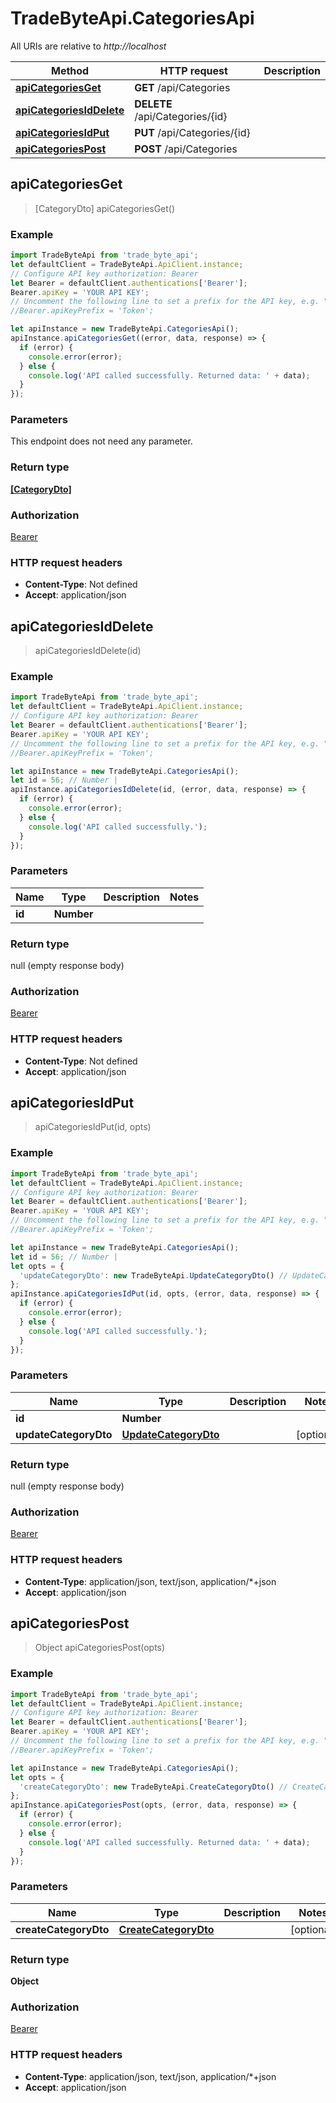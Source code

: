 # TradeByteApi.CategoriesApi

All URIs are relative to *http://localhost*

Method | HTTP request | Description
------------- | ------------- | -------------
[**apiCategoriesGet**](CategoriesApi.md#apiCategoriesGet) | **GET** /api/Categories | 
[**apiCategoriesIdDelete**](CategoriesApi.md#apiCategoriesIdDelete) | **DELETE** /api/Categories/{id} | 
[**apiCategoriesIdPut**](CategoriesApi.md#apiCategoriesIdPut) | **PUT** /api/Categories/{id} | 
[**apiCategoriesPost**](CategoriesApi.md#apiCategoriesPost) | **POST** /api/Categories | 



## apiCategoriesGet

> [CategoryDto] apiCategoriesGet()



### Example

```javascript
import TradeByteApi from 'trade_byte_api';
let defaultClient = TradeByteApi.ApiClient.instance;
// Configure API key authorization: Bearer
let Bearer = defaultClient.authentications['Bearer'];
Bearer.apiKey = 'YOUR API KEY';
// Uncomment the following line to set a prefix for the API key, e.g. "Token" (defaults to null)
//Bearer.apiKeyPrefix = 'Token';

let apiInstance = new TradeByteApi.CategoriesApi();
apiInstance.apiCategoriesGet((error, data, response) => {
  if (error) {
    console.error(error);
  } else {
    console.log('API called successfully. Returned data: ' + data);
  }
});
```

### Parameters

This endpoint does not need any parameter.

### Return type

[**[CategoryDto]**](CategoryDto.md)

### Authorization

[Bearer](../README.md#Bearer)

### HTTP request headers

- **Content-Type**: Not defined
- **Accept**: application/json


## apiCategoriesIdDelete

> apiCategoriesIdDelete(id)



### Example

```javascript
import TradeByteApi from 'trade_byte_api';
let defaultClient = TradeByteApi.ApiClient.instance;
// Configure API key authorization: Bearer
let Bearer = defaultClient.authentications['Bearer'];
Bearer.apiKey = 'YOUR API KEY';
// Uncomment the following line to set a prefix for the API key, e.g. "Token" (defaults to null)
//Bearer.apiKeyPrefix = 'Token';

let apiInstance = new TradeByteApi.CategoriesApi();
let id = 56; // Number | 
apiInstance.apiCategoriesIdDelete(id, (error, data, response) => {
  if (error) {
    console.error(error);
  } else {
    console.log('API called successfully.');
  }
});
```

### Parameters


Name | Type | Description  | Notes
------------- | ------------- | ------------- | -------------
 **id** | **Number**|  | 

### Return type

null (empty response body)

### Authorization

[Bearer](../README.md#Bearer)

### HTTP request headers

- **Content-Type**: Not defined
- **Accept**: application/json


## apiCategoriesIdPut

> apiCategoriesIdPut(id, opts)



### Example

```javascript
import TradeByteApi from 'trade_byte_api';
let defaultClient = TradeByteApi.ApiClient.instance;
// Configure API key authorization: Bearer
let Bearer = defaultClient.authentications['Bearer'];
Bearer.apiKey = 'YOUR API KEY';
// Uncomment the following line to set a prefix for the API key, e.g. "Token" (defaults to null)
//Bearer.apiKeyPrefix = 'Token';

let apiInstance = new TradeByteApi.CategoriesApi();
let id = 56; // Number | 
let opts = {
  'updateCategoryDto': new TradeByteApi.UpdateCategoryDto() // UpdateCategoryDto | 
};
apiInstance.apiCategoriesIdPut(id, opts, (error, data, response) => {
  if (error) {
    console.error(error);
  } else {
    console.log('API called successfully.');
  }
});
```

### Parameters


Name | Type | Description  | Notes
------------- | ------------- | ------------- | -------------
 **id** | **Number**|  | 
 **updateCategoryDto** | [**UpdateCategoryDto**](UpdateCategoryDto.md)|  | [optional] 

### Return type

null (empty response body)

### Authorization

[Bearer](../README.md#Bearer)

### HTTP request headers

- **Content-Type**: application/json, text/json, application/*+json
- **Accept**: application/json


## apiCategoriesPost

> Object apiCategoriesPost(opts)



### Example

```javascript
import TradeByteApi from 'trade_byte_api';
let defaultClient = TradeByteApi.ApiClient.instance;
// Configure API key authorization: Bearer
let Bearer = defaultClient.authentications['Bearer'];
Bearer.apiKey = 'YOUR API KEY';
// Uncomment the following line to set a prefix for the API key, e.g. "Token" (defaults to null)
//Bearer.apiKeyPrefix = 'Token';

let apiInstance = new TradeByteApi.CategoriesApi();
let opts = {
  'createCategoryDto': new TradeByteApi.CreateCategoryDto() // CreateCategoryDto | 
};
apiInstance.apiCategoriesPost(opts, (error, data, response) => {
  if (error) {
    console.error(error);
  } else {
    console.log('API called successfully. Returned data: ' + data);
  }
});
```

### Parameters


Name | Type | Description  | Notes
------------- | ------------- | ------------- | -------------
 **createCategoryDto** | [**CreateCategoryDto**](CreateCategoryDto.md)|  | [optional] 

### Return type

**Object**

### Authorization

[Bearer](../README.md#Bearer)

### HTTP request headers

- **Content-Type**: application/json, text/json, application/*+json
- **Accept**: application/json

